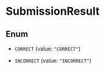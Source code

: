 
# SubmissionResult

## Enum


* `CORRECT` (value: `"CORRECT"`)

* `INCORRECT` (value: `"INCORRECT"`)



